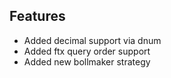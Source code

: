 ## Features

- Added decimal support via dnum
- Added ftx query order support
- Added new bollmaker strategy
